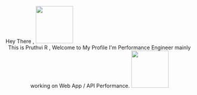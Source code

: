 <div id="header" align="left">
Hey There , <img src="https://media.giphy.com/media/OpBA2nKQog7LENz8Of/giphy.gif" width="100">
</div>

<div id="header" align="center">
This is Pruthvi R , Welcome to My Profile
I'm Performance Engineer mainly working on Web App / API Performance.
 <img src="  https://media.giphy.com/media/lPiswxr19ibbJJWJE1/giphy-downsized-large.gif" width="100">
<div id="header" align="left">
  
  









